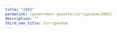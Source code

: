 ```yaml
---
title: "2003"
permalink: /government-gazette/corrigendum/2003/
description: ""
third_nav_title: Corrigendum
---
```

